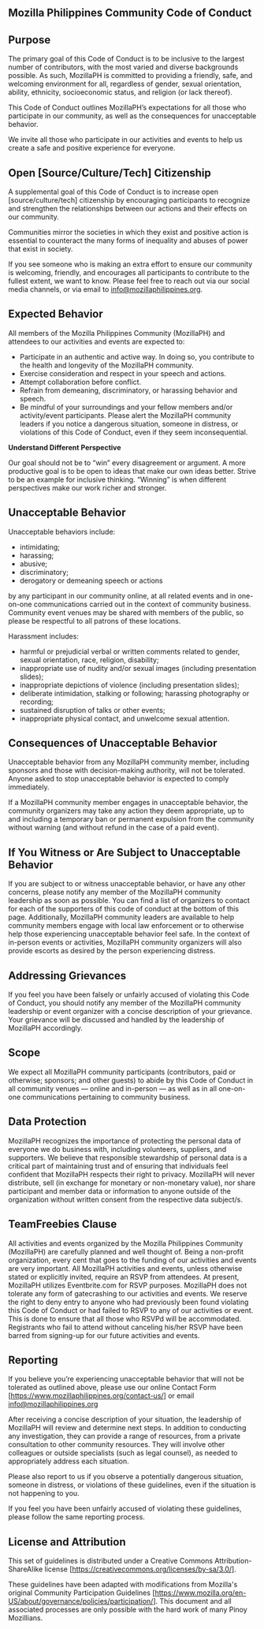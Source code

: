 ## **Mozilla Philippines Community Code of Conduct**


## **Purpose**

The primary goal of this Code of Conduct is to be inclusive to the largest number of contributors, with the most varied and diverse backgrounds possible. As such, MozillaPH is committed to providing a friendly, safe, and welcoming environment for all, regardless of gender, sexual orientation, ability, ethnicity, socioeconomic status, and religion (or lack thereof).

This Code of Conduct outlines MozillaPH’s expectations for all those who participate in our community, as well as the consequences for unacceptable behavior.

We invite all those who participate in our activities and events to help us create a safe and positive experience for everyone.

## **Open [Source/Culture/Tech] Citizenship**

A supplemental goal of this Code of Conduct is to increase open [source/culture/tech] citizenship by encouraging participants to recognize and strengthen the relationships between our actions and their effects on our community.

Communities mirror the societies in which they exist and positive action is essential to counteract the many forms of inequality and abuses of power that exist in society.

If you see someone who is making an extra effort to ensure our community is welcoming, friendly, and encourages all participants to contribute to the fullest extent, we want to know. Please feel free to reach out via our social media channels, or via email to info@mozillaphilippines.org. 

## **Expected Behavior**

All members of the Mozilla Philippines Community (MozillaPH) and attendees to our activities and events are expected to:

*   Participate in an authentic and active way. In doing so, you contribute to the health and longevity of the MozillaPH community.
*   Exercise consideration and respect in your speech and actions.
*   Attempt collaboration before conflict.
*   Refrain from demeaning, discriminatory, or harassing behavior and speech.
*   Be mindful of your surroundings and your fellow members and/or activity/event participants. Please alert the MozillaPH community leaders if you notice a dangerous situation, someone in distress, or violations of this Code of Conduct, even if they seem inconsequential.

**Understand Different Perspective**

Our goal should not be to “win” every disagreement or argument. A more productive goal is to be open to ideas that make our own ideas better. Strive to be an example for inclusive thinking. “Winning” is when different perspectives make our work richer and stronger. 

## **Unacceptable Behavior**

Unacceptable behaviors include: 

*   intimidating; 
*   harassing; 
*   abusive; 
*   discriminatory; 
*   derogatory or demeaning speech or actions 

by any participant in our community online, at all related events and in one-on-one communications carried out in the context of community business. Community event venues may be shared with members of the public, so please be respectful to all patrons of these locations.

Harassment includes: 

*   harmful or prejudicial verbal or written comments related to gender, sexual orientation, race, religion, disability; 
*   inappropriate use of nudity and/or sexual images (including presentation slides); 
*   inappropriate depictions of violence (including presentation slides); 
*   deliberate intimidation, stalking or following; harassing photography or recording; 
*   sustained disruption of talks or other events; 
*   inappropriate physical contact, and unwelcome sexual attention.

## **Consequences of Unacceptable Behavior**

Unacceptable behavior from any MozillaPH community member, including sponsors and those with decision-making authority, will not be tolerated. Anyone asked to stop unacceptable behavior is expected to comply immediately.

If a MozillaPH community member engages in unacceptable behavior, the community organizers may take any action they deem appropriate, up to and including a temporary ban or permanent expulsion from the community without warning (and without refund in the case of a paid event).

## **If You Witness or Are Subject to Unacceptable Behavior**

If you are subject to or witness unacceptable behavior, or have any other concerns, please notify any member of the MozillaPH community leadership as soon as possible. You can find a list of organizers to contact for each of the supporters of this code of conduct at the bottom of this page. Additionally, MozillaPH community leaders are available to help community members engage with local law enforcement or to otherwise help those experiencing unacceptable behavior feel safe. In the context of in-person events or activities, MozillaPH community organizers will also provide escorts as desired by the person experiencing distress.

## **Addressing Grievances**

If you feel you have been falsely or unfairly accused of violating this Code of Conduct, you should notify any member of the MozillaPH community leadership or event organizer with a concise description of your grievance. Your grievance will be discussed and handled by the leadership of MozillaPH accordingly.

## **Scope**

We expect all MozillaPH community participants (contributors, paid or otherwise; sponsors; and other guests) to abide by this Code of Conduct in all community venues — online and in-person — as well as in all one-on-one communications pertaining to community business.

## **Data Protection**

MozillaPH recognizes the importance of protecting the personal data of everyone we do business with, including volunteers, suppliers, and supporters. We believe that responsible stewardship of personal data is a critical part of maintaining trust and of ensuring that individuals feel confident that MozillaPH respects their right to privacy. MozillaPH will never distribute, sell (in exchange for monetary or non-monetary value), nor share participant and member data or information to anyone outside of the organization without written consent from the respective data subject/s.

## **TeamFreebies Clause**

All activities and events organized by the Mozilla Philippines Community (MozillaPH) are carefully planned and well thought of. Being a non-profit organization, every cent that goes to the funding of our activities and events are very important. All MozillaPH activities and events, unless otherwise stated or explicitly invited, require an RSVP from attendees. At present, MozillaPH utilizes Eventbrite.com for RSVP purposes. MozillaPH does not tolerate any form of gatecrashing to our activities and events. We reserve the right to deny entry to anyone who had previously been found violating this Code of Conduct or had failed to RSVP to any of our activities or event. This is done to ensure that all those who RSVPd will be accommodated. Registrants who fail to attend without canceling his/her RSVP have been barred from signing-up for our future activities and events.

## **Reporting**

If you believe you’re experiencing unacceptable behavior that will not be tolerated as outlined above, please use our online Contact Form [https://www.mozillaphilippines.org/contact-us/] or email info@mozillaphilippines.org

After receiving a concise description of your situation, the leadership of MozillaPH will review and determine next steps. In addition to conducting any investigation, they can provide a range of resources, from a private consultation to other community resources. They will involve other colleagues or outside specialists (such as legal counsel), as needed to appropriately address each situation. 

Please also report to us if you observe a potentially dangerous situation, someone in distress, or violations of these guidelines, even if the situation is not happening to you.

If you feel you have been unfairly accused of violating these guidelines, please follow the same reporting process. 

## **License and Attribution**

This set of guidelines is distributed under a Creative Commons Attribution-ShareAlike license [https://creativecommons.org/licenses/by-sa/3.0/].

These guidelines have been adapted with modifications from Mozilla's original Community Participation Guidelines [https://www.mozilla.org/en-US/about/governance/policies/participation/]. This document and all associated processes are only possible with the hard work of many Pinoy Mozillians. 
